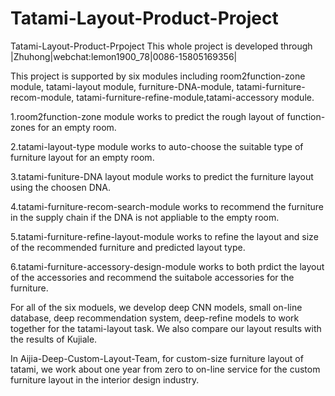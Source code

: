 # Tatami-Layout-Product-Project
Tatami-Layout-Product-Prpoject
This whole project is developed through |Zhuhong|webchat:lemon1900_78|0086-15805169356| 

This project is supported by six modules including room2function-zone module, tatami-layout module, furniture-DNA-module, tatami-furniture-recom-module, tatami-furniture-refine-module,tatami-accessory module.

1.room2function-zone module works to predict the rough layout of function-zones for an empty room.

2.tatami-layout-type module works to auto-choose the suitable type of furniture layout for an empty room.

3.tatami-funiture-DNA layout module works to predict the furniture layout using the choosen DNA.

4.tatami-furniture-recom-search-module works to recommend the furniture in the supply chain if the DNA is not appliable to the empty room.

5.tatami-furniture-refine-layout-module works to refine the layout and size of the recommended furniture and predicted layout type.

6.tatami-furniture-accessory-design-module works to both prdict the layout of the accessories and recommend the suitabole accessories for the furniture.

For all of the six moduels, we develop deep CNN models, small on-line database, deep recommendation system, deep-refine models to work together for the tatami-layout task. 
We also compare our layout results with the results of Kujiale.

In Aijia-Deep-Custom-Layout-Team, for custom-size furniture layout of tatami, we work about one year from zero to on-line service for the custom furniture layout in the interior design industry.





